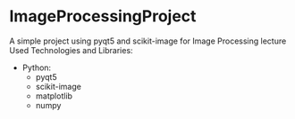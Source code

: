 # ImageProcessingProject
A simple project using pyqt5 and scikit-image for Image Processing lecture
Used Technologies and Libraries: 
- Python:
  - pyqt5
  - scikit-image
  - matplotlib
  - numpy
